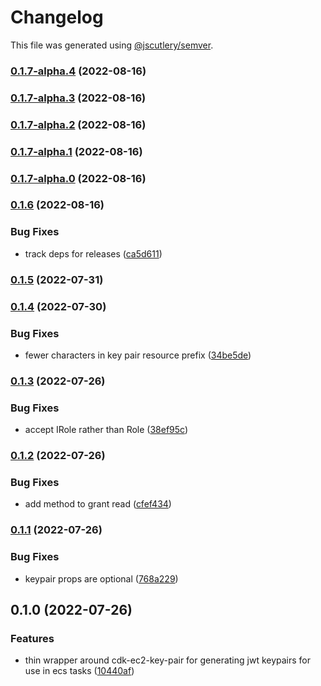 # Changelog

This file was generated using [@jscutlery/semver](https://github.com/jscutlery/semver).

### [0.1.7-alpha.4](https://github.com/justicointeractive/ji-constructs/compare/ecs-jwt-keypair-0.1.7-alpha.3...ecs-jwt-keypair-0.1.7-alpha.4) (2022-08-16)

### [0.1.7-alpha.3](https://github.com/justicointeractive/ji-constructs/compare/ecs-jwt-keypair-0.1.7-alpha.2...ecs-jwt-keypair-0.1.7-alpha.3) (2022-08-16)

### [0.1.7-alpha.2](https://github.com/justicointeractive/ji-constructs/compare/ecs-jwt-keypair-0.1.7-alpha.1...ecs-jwt-keypair-0.1.7-alpha.2) (2022-08-16)

### [0.1.7-alpha.1](https://github.com/justicointeractive/ji-constructs/compare/ecs-jwt-keypair-0.1.7-alpha.0...ecs-jwt-keypair-0.1.7-alpha.1) (2022-08-16)

### [0.1.7-alpha.0](https://github.com/justicointeractive/ji-constructs/compare/ecs-jwt-keypair-0.1.6...ecs-jwt-keypair-0.1.7-alpha.0) (2022-08-16)

### [0.1.6](https://github.com/justicointeractive/ji-constructs/compare/ecs-jwt-keypair-0.1.5...ecs-jwt-keypair-0.1.6) (2022-08-16)


### Bug Fixes

* track deps for releases ([ca5d611](https://github.com/justicointeractive/ji-constructs/commit/ca5d611712fcce34340866388f56f3dec6356869))

### [0.1.5](https://github.com/justicointeractive/ji-constructs/compare/ecs-jwt-keypair-0.1.4...ecs-jwt-keypair-0.1.5) (2022-07-31)

### [0.1.4](https://github.com/justicointeractive/ji-constructs/compare/ecs-jwt-keypair-0.1.3...ecs-jwt-keypair-0.1.4) (2022-07-30)


### Bug Fixes

* fewer characters in key pair resource prefix ([34be5de](https://github.com/justicointeractive/ji-constructs/commit/34be5de16e3ad3dad3f892574fd477cc4b68d945))

### [0.1.3](https://github.com/justicointeractive/ji-constructs/compare/ecs-jwt-keypair-0.1.2...ecs-jwt-keypair-0.1.3) (2022-07-26)


### Bug Fixes

* accept IRole rather than Role ([38ef95c](https://github.com/justicointeractive/ji-constructs/commit/38ef95c8cfbffe50134f8ddfd905ff67ce4ca2ab))

### [0.1.2](https://github.com/justicointeractive/ji-constructs/compare/ecs-jwt-keypair-0.1.1...ecs-jwt-keypair-0.1.2) (2022-07-26)


### Bug Fixes

* add method to grant read ([cfef434](https://github.com/justicointeractive/ji-constructs/commit/cfef434c99a9abe9e4b3b6f3a0e60ff28a9e5dfb))

### [0.1.1](https://github.com/justicointeractive/ji-constructs/compare/ecs-jwt-keypair-0.1.0...ecs-jwt-keypair-0.1.1) (2022-07-26)


### Bug Fixes

* keypair props are optional ([768a229](https://github.com/justicointeractive/ji-constructs/commit/768a229ed2f4b13adac7f0aa25e41aff54b9e399))

## 0.1.0 (2022-07-26)


### Features

* thin wrapper around cdk-ec2-key-pair for generating jwt keypairs for use in ecs tasks ([10440af](https://github.com/justicointeractive/ji-constructs/commit/10440afa2c2eece0edaf6adf5fcc417726474673))
